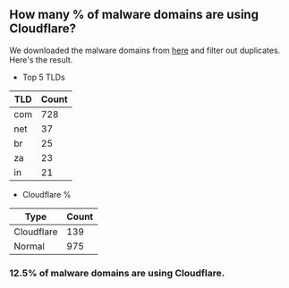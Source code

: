 ## How many % of malware domains are using Cloudflare?


We downloaded the malware domains from [here](https://urlhaus.abuse.ch) and filter out duplicates.
Here's the result.


[//]: # (start replacement)


- Top 5 TLDs

| TLD | Count |
| --- | --- |
| com | 728 |
| net | 37 |
| br | 25 |
| za | 23 |
| in | 21 |


- Cloudflare %

| Type | Count |
| --- | --- |
| Cloudflare | 139 |
| Normal | 975 |


### 12.5% of malware domains are using Cloudflare.